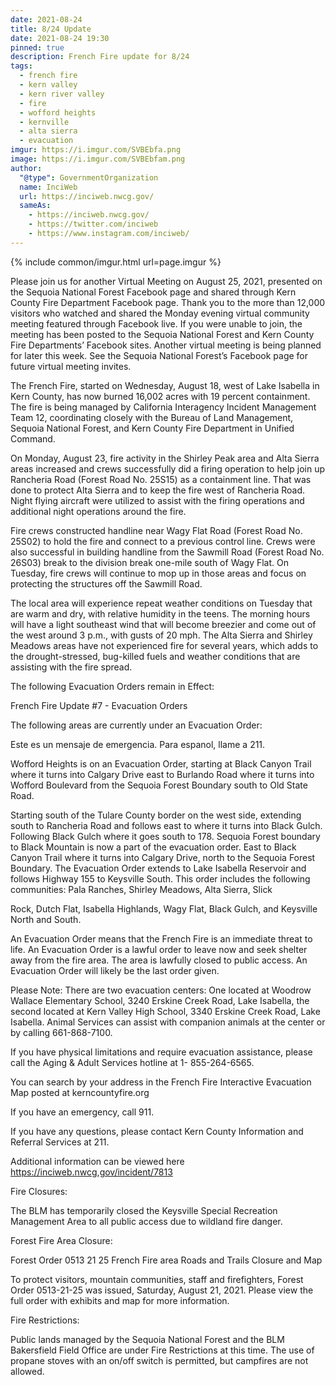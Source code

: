 ```yaml
---
date: 2021-08-24
title: 8/24 Update
date: 2021-08-24 19:30
pinned: true
description: French Fire update for 8/24
tags:
  - french fire
  - kern valley
  - kern river valley
  - fire
  - wofford heights
  - kernville
  - alta sierra
  - evacuation
imgur: https://i.imgur.com/SVBEbfa.png
image: https://i.imgur.com/SVBEbfam.png
author:
  "@type": GovernmentOrganization
  name: InciWeb
  url: https://inciweb.nwcg.gov/
  sameAs:
    - https://inciweb.nwcg.gov/
    - https://twitter.com/inciweb
    - https://www.instagram.com/inciweb/
---
```

{% include common/imgur.html url=page.imgur %}

Please join us for another Virtual Meeting on August 25, 2021, presented on the Sequoia National Forest Facebook page and shared through Kern County Fire Department Facebook page. Thank you to the more than 12,000 visitors who watched and shared the Monday evening virtual community meeting featured through Facebook live. If you were unable to join, the meeting has been posted to  the Sequoia National Forest and Kern County Fire Departments’ Facebook sites. Another virtual meeting is being planned for later this week. See the Sequoia National Forest’s Facebook page for future virtual meeting invites.

The French Fire, started on Wednesday, August 18, west of Lake Isabella in Kern County, has now burned 16,002 acres with 19 percent containment. The fire is being managed by California Interagency Incident Management Team 12, coordinating closely with the Bureau of Land Management, Sequoia National Forest, and Kern County Fire Department in Unified Command.

On Monday, August 23, fire activity in the Shirley Peak area and Alta Sierra areas increased and crews successfully did a firing operation to help join up Rancheria Road (Forest Road No. 25S15) as a containment line. That was done to protect Alta Sierra and to keep the fire west of Rancheria Road.   Night flying aircraft were utilized to assist with the firing operations and additional night operations around the fire.

Fire crews constructed handline near Wagy Flat Road (Forest Road No. 25S02) to hold the fire and connect to a previous control line. Crews were also successful in building handline from the Sawmill Road (Forest Road No. 26S03) break to the division break one-mile south of Wagy Flat. On Tuesday, fire crews will continue to mop up in those areas and focus on protecting the structures off the Sawmill Road.

The local area will experience repeat weather conditions on Tuesday that are warm and dry, with relative humidity in the teens. The morning hours will have a light southeast wind that will become breezier and come out of the west around 3 p.m., with gusts of 20 mph. The Alta Sierra and Shirley Meadows areas have not experienced fire for several years, which adds to the drought-stressed, bug-killed fuels and weather conditions that are assisting with the fire spread.

The following Evacuation Orders remain in Effect:

French Fire Update #7 - Evacuation Orders

The following areas are currently under an Evacuation Order:

Este es un mensaje de emergencia. Para espanol, llame a 211.

Wofford Heights is on an Evacuation Order, starting at Black Canyon Trail where it turns into Calgary Drive east to Burlando Road where it turns into Wofford Boulevard from the Sequoia Forest Boundary south to Old State Road.

Starting south of the Tulare County border on the west side, extending south to Rancheria Road and follows east to where it turns into Black Gulch. Following Black Gulch where it goes south to 178. Sequoia Forest boundary to Black Mountain is now a part of the evacuation order. East to Black Canyon Trail where it turns into Calgary Drive, north to the Sequoia Forest Boundary. The Evacuation Order extends to Lake Isabella Reservoir and follows Highway 155 to Keysville South. This order includes the following communities: Pala Ranches, Shirley Meadows, Alta Sierra, Slick

Rock, Dutch Flat, Isabella Highlands, Wagy Flat, Black Gulch, and Keysville North and South.

An Evacuation Order means that the French Fire is an immediate threat to life. An Evacuation Order is a lawful order to leave now and seek shelter away from the fire area. The area is lawfully closed to public access. An Evacuation Order will likely be the last order given.

Please Note: There are two evacuation centers: One located at Woodrow Wallace Elementary School, 3240 Erskine Creek Road, Lake Isabella, the second located at Kern Valley High School, 3340 Erskine Creek Road, Lake Isabella. Animal Services can assist with companion animals at the center or by calling 661-868-7100.

If you have physical limitations and require evacuation assistance, please call the Aging & Adult Services hotline at 1- 855-264-6565.

You can search by your address in the French Fire Interactive Evacuation Map posted at kerncountyfire.org

If you have an emergency, call 911.

If you have any questions, please contact Kern County Information and Referral Services at 211.

Additional information can be viewed here https://inciweb.nwcg,gov/incident/7813

Fire Closures:

The BLM has temporarily closed the Keysville Special Recreation Management Area to all public access due to wildland fire danger.

Forest Fire Area Closure:

Forest Order 0513 21 25 French Fire area Roads and Trails Closure and Map

To protect visitors, mountain communities, staff and firefighters, Forest Order 0513-21-25 was issued, Saturday, August 21, 2021. Please view the full order with exhibits and map for more information.

Fire Restrictions:

Public lands managed by the Sequoia National Forest and the BLM Bakersfield Field Office are under Fire Restrictions at this time. The use of propane stoves with an on/off switch is permitted, but campfires are not allowed.
